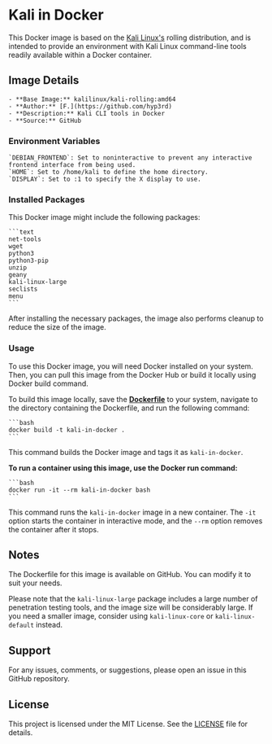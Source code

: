 # Kali in Docker

This Docker image is based on the [Kali Linux's](https://www.kali.org/) rolling distribution, and is intended to provide an environment with Kali Linux command-line tools readily available within a Docker container.

## Image Details

    - **Base Image:** kalilinux/kali-rolling:amd64
    - **Author:** [F.](https://github.com/hyp3rd)
    - **Description:** Kali CLI tools in Docker
    - **Source:** GitHub

### Environment Variables

    `DEBIAN_FRONTEND`: Set to noninteractive to prevent any interactive frontend interface from being used.
    `HOME`: Set to /home/kali to define the home directory.
    `DISPLAY`: Set to :1 to specify the X display to use.

### Installed Packages

This Docker image might include the following packages:

    ```text
    net-tools
    wget
    python3
    python3-pip
    unzip
    geany
    kali-linux-large
    seclists
    menu
    ```

After installing the necessary packages, the image also performs cleanup to reduce the size of the image.

### Usage

To use this Docker image, you will need Docker installed on your system. Then, you can pull this image from the Docker Hub or build it locally using Docker build command.

To build this image locally, save the [**Dockerfile**](./Dockerfile) to your system, navigate to the directory containing the Dockerfile, and run the following command:

    ```bash
    docker build -t kali-in-docker .
    ```

This command builds the Docker image and tags it as `kali-in-docker`.

**To run a container using this image, use the Docker run command:**

    ```bash
    docker run -it --rm kali-in-docker bash
    ```

This command runs the `kali-in-docker` image in a new container. The `-it` option starts the container in interactive mode, and the `--rm` option removes the container after it stops.

## Notes

The Dockerfile for this image is available on GitHub. You can modify it to suit your needs.

Please note that the `kali-linux-large` package includes a large number of penetration testing tools, and the image size will be considerably large. If you need a smaller image, consider using `kali-linux-core` or `kali-linux-default` instead.

## Support

For any issues, comments, or suggestions, please open an issue in this GitHub repository.

## License

This project is licensed under the MIT License. See the [LICENSE](../../LICENSE) file for details.
